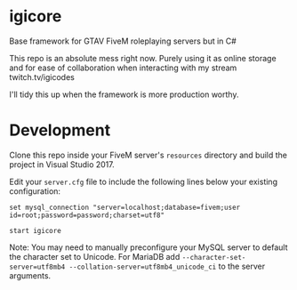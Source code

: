 # igicore
Base framework for GTAV FiveM roleplaying servers but in C#


This repo is an absolute mess right now. Purely using it as online storage and for ease of collaboration when interacting with my stream twitch.tv/igicodes

I'll tidy this up when the framework is more production worthy.


# Development
Clone this repo inside your FiveM server's ``resources`` directory and build the project in Visual Studio 2017.

Edit your ``server.cfg`` file to include the following lines below your existing configuration:

```
set mysql_connection "server=localhost;database=fivem;user id=root;password=password;charset=utf8"

start igicore
```

Note: You may need to manually preconfigure your MySQL server to default the character set to Unicode. For MariaDB add ``--character-set-server=utf8mb4 --collation-server=utf8mb4_unicode_ci`` to the server arguments.
